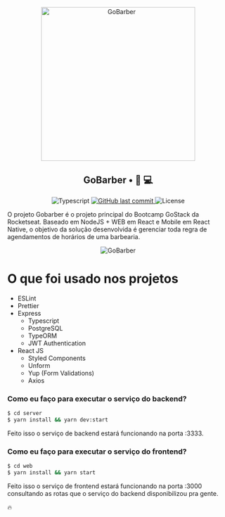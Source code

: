 <p align="center">
<img src="https://imgur.com/npkT3Tw.png" width="350" title="GoBarber">
</p>

<h2 align="center">
  GoBarber • 💈 💻
</h2>

<p align="center">
  <img alt="Typescript" src="https://img.shields.io/npm/types/typescript?color=lightgrey&labelColor=000000">
  
  <a href="https://github.com/eduardofertigbastos/GoBarber/commits/master">
    <img alt="GitHub last commit" src="https://img.shields.io/github/last-commit/eduardofertigbastos/go-barber?color=lightgrey&labelColor=000000">
  </a>

  <img alt="License" src="https://img.shields.io/badge/license-MIT-grey?color=lightgrey&labelColor=000000">
</p>

O projeto Gobarber é o projeto principal do Bootcamp GoStack da Rocketseat. Baseado em NodeJS + WEB em React e Mobile em React Native, o objetivo da solução desenvolvida é gerenciar toda regra de agendamentos de horários de uma barbearia.

<p align="center">
<img src="https://imgur.com/NYrcq1d.png" title="GoBarber">
</p>

# O que foi usado nos projetos
  - ESLint
  - Prettier
  - Express
    - Typescript
    - PostgreSQL
    - TypeORM
    - JWT Authentication
  - React JS
    - Styled Components
    - Unform
    - Yup (Form Validations)
    - Axios

### Como eu faço para executar o serviço do backend?

```sh
$ cd server
$ yarn install && yarn dev:start
```

Feito isso o serviço de backend estará funcionando na porta :3333. 

### Como eu faço para executar o serviço do frontend?

```sh
$ cd web
$ yarn install && yarn start
```

Feito isso o serviço de frontend estará funcionando na porta :3000 consultando as rotas que o serviço do backend disponibilizou pra gente. 

🔥

